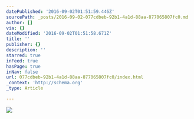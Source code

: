 ```yaml
---
datePublished: '2016-09-02T01:51:59.446Z'
sourcePath: _posts/2016-09-02-077cdbeb-92b1-4a1d-88aa-877065807fc0.md
author: []
via: {}
dateModified: '2016-09-02T01:51:58.671Z'
title: ''
publisher: {}
description: ''
starred: true
inFeed: true
hasPage: true
inNav: false
url: 077cdbeb-92b1-4a1d-88aa-877065807fc0/index.html
_context: 'http://schema.org'
_type: Article

---
```

![](https://the-grid-user-content.s3-us-west-2.amazonaws.com/536d5cfe-e3d9-46a6-8a93-273feccb9755.jpg)